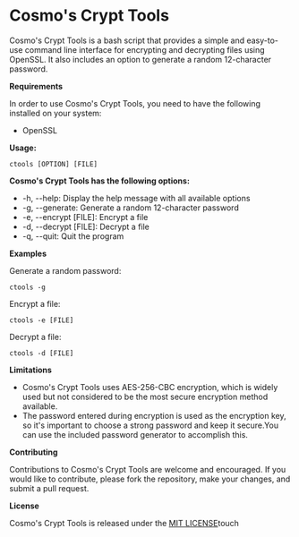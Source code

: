 # Cosmo's Crypt Tools

Cosmo's Crypt Tools is a bash script that provides a simple and easy-to-use command line interface for encrypting and decrypting files using OpenSSL. It also includes an option to generate a random 12-character password.

**Requirements**

In order to use Cosmo's Crypt Tools, you need to have the following installed on your system:

*   OpenSSL

**Usage:**

`ctools [OPTION] [FILE]`

**Cosmo's Crypt Tools has the following options:**

*    -h, --help: Display the help message with all available options
*    -g, --generate: Generate a random 12-character password
*    -e, --encrypt [FILE]: Encrypt a file
*    -d, --decrypt [FILE]: Decrypt a file
*    -q, --quit: Quit the program

**Examples**

Generate a random password:

`ctools -g`

Encrypt a file:

`ctools -e [FILE]`

Decrypt a file:

`ctools -d [FILE]`

**Limitations**

*    Cosmo's Crypt Tools uses AES-256-CBC encryption, which is widely used but not considered to be the most secure encryption method available.
*    The password entered during encryption is used as the encryption key, so it's important to choose a strong password and keep it secure.You can use the included password generator to accomplish this.

**Contributing**

Contributions to Cosmo's Crypt Tools are welcome and encouraged. If you would like to contribute, please fork the repository, make your changes, and submit a pull request.

**License**

Cosmo's Crypt Tools is released under the [MIT LICENSE](https://opensource.org/licenses/MIT "MIT License")touch
